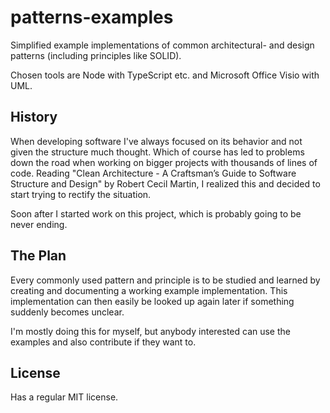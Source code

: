 
# patterns-examples

Simplified example implementations of common architectural- and design patterns (including principles like SOLID).

Chosen tools are Node with TypeScript etc. and Microsoft Office Visio with UML.

## History

When developing software I've always focused on its behavior and not given the structure much thought. Which of course has led to problems down the road when working on bigger projects with thousands of lines of code. Reading "Clean Architecture - A Craftsman’s Guide to Software Structure and Design" by Robert Cecil Martin, I realized this and decided to start trying to rectify the situation.

Soon after I started work on this project, which is probably going to be never ending.

## The Plan

Every commonly used pattern and principle is to be studied and learned by creating and documenting a working example implementation. This implementation can then easily be looked up again later if something suddenly becomes unclear.

I'm mostly doing this for myself, but anybody interested can use the examples and also contribute if they want to.

## License

Has a regular MIT license.
